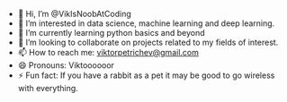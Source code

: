 - 👋 Hi, I’m @VikIsNoobAtCoding
- 👀 I’m interested in data science, machine learning and deep learning.
- 🌱 I’m currently learning python basics and beyond
- 💞️ I’m looking to collaborate on projects related to my fields of interest.
- 📫 How to reach me: viktorpetrichev@gmail.com
- 😄 Pronouns: Viktoooooor
- ⚡ Fun fact: If you have a rabbit as a pet it may be good to go wireless with everything. 

<!---
VikIsNoobAtCoding/VikIsNoobAtCoding is a ✨ special ✨ repository because its `README.md` (this file) appears on your GitHub profile.
You can click the Preview link to take a look at your changes.
--->
